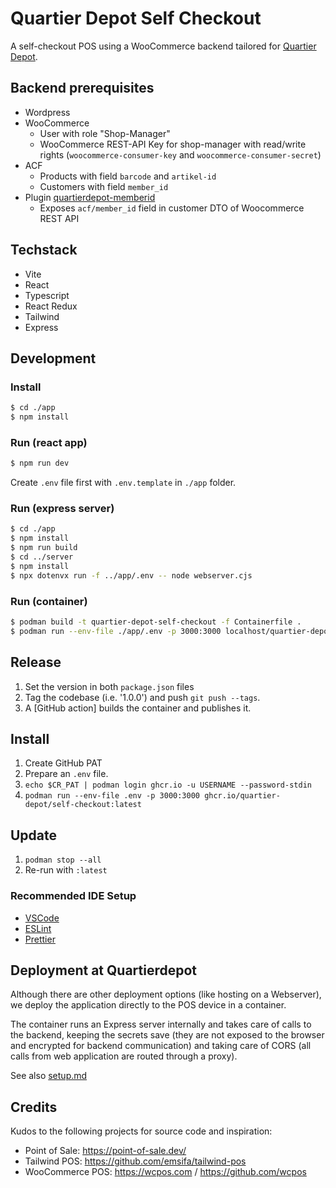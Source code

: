 # Quartier Depot Self Checkout

A self-checkout POS using a WooCommerce backend tailored for [Quartier Depot](https://www.quartier-depot.ch/).

## Backend prerequisites

* Wordpress 
* WooCommerce 
  * User with role "Shop-Manager"
  * WooCommerce REST-API Key for shop-manager with read/write rights (`woocommerce-consumer-key` and `woocommerce-consumer-secret`)
* ACF
  * Products with field `barcode` and `artikel-id`
  * Customers with field `member_id`
* Plugin [quartierdepot-memberid](https://github.com/quartier-depot/quartierdepot-memberid)
  * Exposes `acf/member_id` field in customer DTO of Woocommerce REST API

## Techstack

- Vite
- React
- Typescript
- React Redux
- Tailwind
- Express

## Development

### Install

```bash
$ cd ./app
$ npm install
```

### Run (react app)

```bash
$ npm run dev
```

Create `.env` file first with `.env.template` in `./app` folder.


### Run (express server)

```bash
$ cd ./app
$ npm install
$ npm run build
$ cd ../server
$ npm install
$ npx dotenvx run -f ../app/.env -- node webserver.cjs
```

### Run (container)

```bash
$ podman build -t quartier-depot-self-checkout -f Containerfile . 
$ podman run --env-file ./app/.env -p 3000:3000 localhost/quartier-depot-self-checkout:latest
```

## Release

1. Set the version in both `package.json` files 
2. Tag the codebase (i.e. '1.0.0') and push `git push --tags`.
3. A [GitHub action] builds the container and publishes it.

## Install

1. Create GitHub PAT
2. Prepare an `.env` file.
3. `echo $CR_PAT | podman login ghcr.io -u USERNAME --password-stdin`
4. `podman run --env-file .env -p 3000:3000 ghcr.io/quartier-depot/self-checkout:latest`

## Update

1. `podman stop --all`
2. Re-run with `:latest`

### Recommended IDE Setup

* [VSCode](https://code.visualstudio.com/)
* [ESLint](https://marketplace.visualstudio.com/items?itemName=dbaeumer.vscode-eslint)
* [Prettier](https://marketplace.visualstudio.com/items?itemName=esbenp.prettier-vscode)

## Deployment at Quartierdepot

Although there are other deployment options (like hosting on a Webserver),
we deploy the application directly to the POS device in a container.

The container runs an Express server internally and takes care of calls to the backend,
keeping the secrets save (they are not exposed to the browser and encrypted for backend communication)
and taking care of CORS (all calls from web application are routed through a proxy).

See also [setup.md](./doc/setup.md)

## Credits

Kudos to the following projects for source code and inspiration:

- Point of Sale: https://point-of-sale.dev/
- Tailwind POS: https://github.com/emsifa/tailwind-pos
- WooCommerce POS: https://wcpos.com / https://github.com/wcpos